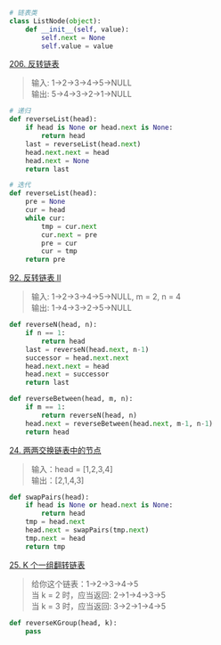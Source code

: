 ```python
# 链表类
class ListNode(object):
    def __init__(self, value):
        self.next = None
        self.value = value
```
[206. 反转链表](https://leetcode-cn.com/problems/reverse-linked-list/)
> 输入: 1->2->3->4->5->NULL <br> 输出: 5->4->3->2->1->NULL
```python
# 递归
def reverseList(head):
    if head is None or head.next is None:
        return head
    last = reverseList(head.next)
    head.next.next = head
    head.next = None
    return last
```
```python
# 迭代
def reverseList(head):
    pre = None
    cur = head
    while cur:
        tmp = cur.next
        cur.next = pre
        pre = cur
        cur = tmp
    return pre
```
[92. 反转链表 II](https://leetcode-cn.com/problems/reverse-linked-list-ii/)
> 输入: 1->2->3->4->5->NULL, m = 2, n = 4 <br> 输出: 1->4->3->2->5->NULL
```python
def reverseN(head, n):
    if n == 1:
        return head
    last = reverseN(head.next, n-1)
    successor = head.next.next
    head.next.next = head
    head.next = successor
    return last

def reverseBetween(head, m, n):
    if m == 1:
        return reverseN(head, n)
    head.next = reverseBetween(head.next, m-1, n-1)
    return head
```
[24. 两两交换链表中的节点](https://leetcode-cn.com/problems/swap-nodes-in-pairs/)
> 输入：head = [1,2,3,4] <br> 输出：[2,1,4,3]
```python
def swapPairs(head):
    if head is None or head.next is None:
        return head
    tmp = head.next
    head.next = swapPairs(tmp.next)
    tmp.next = head
    return tmp
```
[25. K 个一组翻转链表](https://leetcode-cn.com/problems/reverse-nodes-in-k-group/)
> 给你这个链表：1->2->3->4->5 <br> 当 k = 2 时，应当返回: 2->1->4->3->5 <br> 当 k = 3 时，应当返回: 3->2->1->4->5
```python
def reverseKGroup(head, k):
    pass
```
